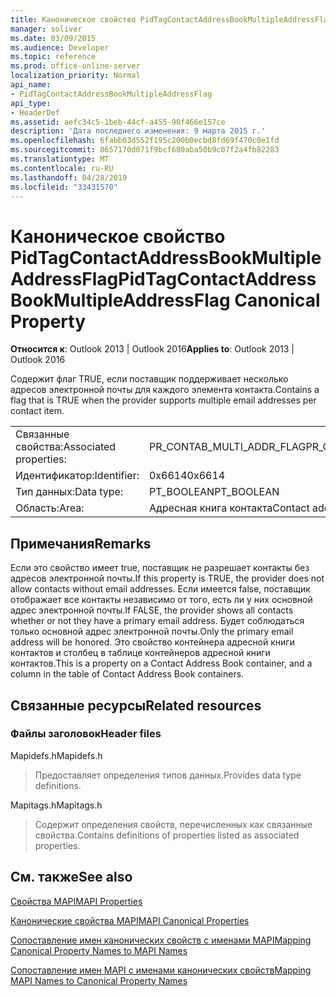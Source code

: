 ```yaml
---
title: Каноническое свойство PidTagContactAddressBookMultipleAddressFlag
manager: soliver
ms.date: 03/09/2015
ms.audience: Developer
ms.topic: reference
ms.prod: office-online-server
localization_priority: Normal
api_name:
- PidTagContactAddressBookMultipleAddressFlag
api_type:
- HeaderDef
ms.assetid: aefc34c5-1beb-44cf-a455-90f466e157ce
description: 'Дата последнего изменения: 9 марта 2015 г.'
ms.openlocfilehash: 6fabb03d552f195c200b0ecbd8fd69f470c0e1fd
ms.sourcegitcommit: 8657170d071f9bcf680aba50b9c07f2a4fb82283
ms.translationtype: MT
ms.contentlocale: ru-RU
ms.lasthandoff: 04/28/2019
ms.locfileid: "33431570"
---
```

# <a name="pidtagcontactaddressbookmultipleaddressflag-canonical-property"></a><span data-ttu-id="5ec2c-103">Каноническое свойство PidTagContactAddressBookMultipleAddressFlag</span><span class="sxs-lookup"><span data-stu-id="5ec2c-103">PidTagContactAddressBookMultipleAddressFlag Canonical Property</span></span>

  
  
<span data-ttu-id="5ec2c-104">**Относится к**: Outlook 2013 | Outlook 2016</span><span class="sxs-lookup"><span data-stu-id="5ec2c-104">**Applies to**: Outlook 2013 | Outlook 2016</span></span> 
  
<span data-ttu-id="5ec2c-105">Содержит флаг TRUE, если поставщик поддерживает несколько адресов электронной почты для каждого элемента контакта.</span><span class="sxs-lookup"><span data-stu-id="5ec2c-105">Contains a flag that is TRUE when the provider supports multiple email addresses per contact item.</span></span>
  
|||
|:-----|:-----|
|<span data-ttu-id="5ec2c-106">Связанные свойства:</span><span class="sxs-lookup"><span data-stu-id="5ec2c-106">Associated properties:</span></span>  <br/> |<span data-ttu-id="5ec2c-107">PR_CONTAB_MULTI_ADDR_FLAG</span><span class="sxs-lookup"><span data-stu-id="5ec2c-107">PR_CONTAB_MULTI_ADDR_FLAG</span></span>  <br/> |
|<span data-ttu-id="5ec2c-108">Идентификатор:</span><span class="sxs-lookup"><span data-stu-id="5ec2c-108">Identifier:</span></span>  <br/> |<span data-ttu-id="5ec2c-109">0x6614</span><span class="sxs-lookup"><span data-stu-id="5ec2c-109">0x6614</span></span>  <br/> |
|<span data-ttu-id="5ec2c-110">Тип данных:</span><span class="sxs-lookup"><span data-stu-id="5ec2c-110">Data type:</span></span>  <br/> |<span data-ttu-id="5ec2c-111">PT_BOOLEAN</span><span class="sxs-lookup"><span data-stu-id="5ec2c-111">PT_BOOLEAN</span></span>  <br/> |
|<span data-ttu-id="5ec2c-112">Область:</span><span class="sxs-lookup"><span data-stu-id="5ec2c-112">Area:</span></span>  <br/> |<span data-ttu-id="5ec2c-113">Адресная книга контакта</span><span class="sxs-lookup"><span data-stu-id="5ec2c-113">Contact address book</span></span>  <br/> |
   
## <a name="remarks"></a><span data-ttu-id="5ec2c-114">Примечания</span><span class="sxs-lookup"><span data-stu-id="5ec2c-114">Remarks</span></span>

<span data-ttu-id="5ec2c-115">Если это свойство имеет true, поставщик не разрешает контакты без адресов электронной почты.</span><span class="sxs-lookup"><span data-stu-id="5ec2c-115">If this property is TRUE, the provider does not allow contacts without email addresses.</span></span> <span data-ttu-id="5ec2c-116">Если имеется false, поставщик отображает все контакты независимо от того, есть ли у них основной адрес электронной почты.</span><span class="sxs-lookup"><span data-stu-id="5ec2c-116">If FALSE, the provider shows all contacts whether or not they have a primary email address.</span></span> <span data-ttu-id="5ec2c-117">Будет соблюдаться только основной адрес электронной почты.</span><span class="sxs-lookup"><span data-stu-id="5ec2c-117">Only the primary email address will be honored.</span></span> <span data-ttu-id="5ec2c-118">Это свойство контейнера адресной книги контактов и столбец в таблице контейнеров адресной книги контактов.</span><span class="sxs-lookup"><span data-stu-id="5ec2c-118">This is a property on a Contact Address Book container, and a column in the table of Contact Address Book containers.</span></span>
  
## <a name="related-resources"></a><span data-ttu-id="5ec2c-119">Связанные ресурсы</span><span class="sxs-lookup"><span data-stu-id="5ec2c-119">Related resources</span></span>

### <a name="header-files"></a><span data-ttu-id="5ec2c-120">Файлы заголовок</span><span class="sxs-lookup"><span data-stu-id="5ec2c-120">Header files</span></span>

<span data-ttu-id="5ec2c-121">Mapidefs.h</span><span class="sxs-lookup"><span data-stu-id="5ec2c-121">Mapidefs.h</span></span>
  
> <span data-ttu-id="5ec2c-122">Предоставляет определения типов данных.</span><span class="sxs-lookup"><span data-stu-id="5ec2c-122">Provides data type definitions.</span></span>
    
<span data-ttu-id="5ec2c-123">Mapitags.h</span><span class="sxs-lookup"><span data-stu-id="5ec2c-123">Mapitags.h</span></span>
  
> <span data-ttu-id="5ec2c-124">Содержит определения свойств, перечисленных как связанные свойства.</span><span class="sxs-lookup"><span data-stu-id="5ec2c-124">Contains definitions of properties listed as associated properties.</span></span>
    
## <a name="see-also"></a><span data-ttu-id="5ec2c-125">См. также</span><span class="sxs-lookup"><span data-stu-id="5ec2c-125">See also</span></span>



[<span data-ttu-id="5ec2c-126">Свойства MAPI</span><span class="sxs-lookup"><span data-stu-id="5ec2c-126">MAPI Properties</span></span>](mapi-properties.md)
  
[<span data-ttu-id="5ec2c-127">Канонические свойства MAPI</span><span class="sxs-lookup"><span data-stu-id="5ec2c-127">MAPI Canonical Properties</span></span>](mapi-canonical-properties.md)
  
[<span data-ttu-id="5ec2c-128">Сопоставление имен канонических свойств с именами MAPI</span><span class="sxs-lookup"><span data-stu-id="5ec2c-128">Mapping Canonical Property Names to MAPI Names</span></span>](mapping-canonical-property-names-to-mapi-names.md)
  
[<span data-ttu-id="5ec2c-129">Сопоставление имен MAPI с именами канонических свойств</span><span class="sxs-lookup"><span data-stu-id="5ec2c-129">Mapping MAPI Names to Canonical Property Names</span></span>](mapping-mapi-names-to-canonical-property-names.md)


